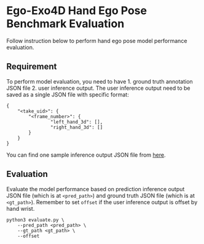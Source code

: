 # Ego-Exo4D Hand Ego Pose Benchmark Evaluation

Follow instruction below to perform hand ego pose model performance evaluation.

## Requirement

To perform model evaluation, you need to have 1. ground truth annotation JSON file 2. user inference output. The user inference output need to be saved as a single JSON file with specific format:
```
{
    "<take_uid>": {
        "<frame_number>": {
                "left_hand_3d": [],
                "right_hand_3d": []
        }
    }
}
```
You can find one sample inference output JSON file from [here](https://drive.google.com/drive/folders/1jmN427e2f1vsOLcTUkiAKVlqJUx5acfS?usp=sharing).


## Evaluation

Evaluate the model performance based on prediction inference output JSON file (which is at `<pred_path>`) and ground truth JSON file (which is at `<gt_path>`). Remember to set `offset` if the user inference output is offset by hand wrist. 
```
python3 evaluate.py \
    --pred_path <pred_path> \
    --gt_path <gt_path> \
    --offset 
```